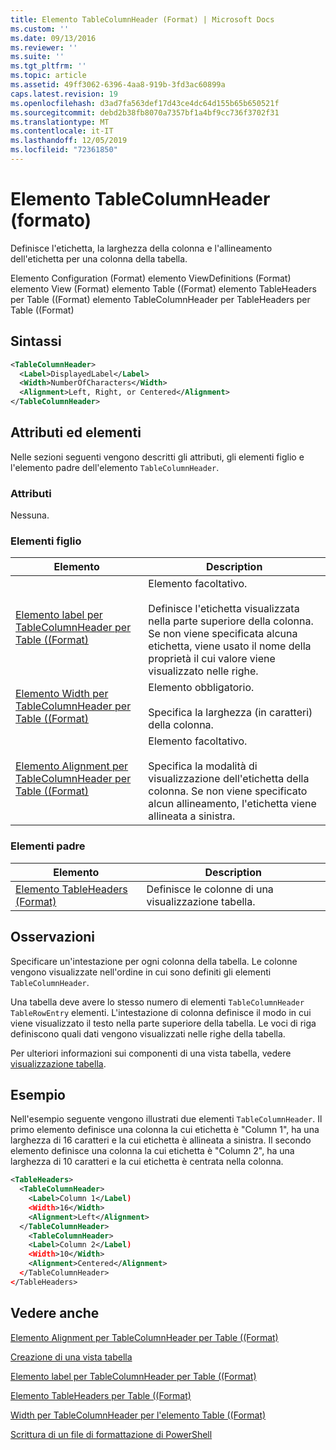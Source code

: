 ```yaml
---
title: Elemento TableColumnHeader (Format) | Microsoft Docs
ms.custom: ''
ms.date: 09/13/2016
ms.reviewer: ''
ms.suite: ''
ms.tgt_pltfrm: ''
ms.topic: article
ms.assetid: 49ff3062-6396-4aa8-919b-3fd3ac60899a
caps.latest.revision: 19
ms.openlocfilehash: d3ad7fa563def17d43ce4dc64d155b65b650521f
ms.sourcegitcommit: debd2b38fb8070a7357bf1a4bf9cc736f3702f31
ms.translationtype: MT
ms.contentlocale: it-IT
ms.lasthandoff: 12/05/2019
ms.locfileid: "72361850"
---
```

# <a name="tablecolumnheader-element-format"></a>Elemento TableColumnHeader (formato)

Definisce l'etichetta, la larghezza della colonna e l'allineamento dell'etichetta per una colonna della tabella.

Elemento Configuration (Format) elemento ViewDefinitions (Format) elemento View (Format) elemento Table ((Format) elemento TableHeaders per Table ((Format) elemento TableColumnHeader per TableHeaders per Table ((Format)

## <a name="syntax"></a>Sintassi

```xml
<TableColumnHeader>
  <Label>DisplayedLabel</Label>
  <Width>NumberOfCharacters</Width>
  <Alignment>Left, Right, or Centered</Alignment>
</TableColumnHeader>
```

## <a name="attributes-and-elements"></a>Attributi ed elementi

Nelle sezioni seguenti vengono descritti gli attributi, gli elementi figlio e l'elemento padre dell'elemento `TableColumnHeader`.

### <a name="attributes"></a>Attributi

Nessuna.

### <a name="child-elements"></a>Elementi figlio

|Elemento|Description|
|-------------|-----------------|
|[Elemento label per TableColumnHeader per Table ((Format)](./label-element-for-tablecolumnheader-for-tablecontrol-format.md)|Elemento facoltativo.<br /><br /> Definisce l'etichetta visualizzata nella parte superiore della colonna. Se non viene specificata alcuna etichetta, viene usato il nome della proprietà il cui valore viene visualizzato nelle righe.|
|[Elemento Width per TableColumnHeader per Table ((Format)](./width-element-for-tablecolumnheader-for-tablecontrol-format.md)|Elemento obbligatorio.<br /><br /> Specifica la larghezza (in caratteri) della colonna.|
|[Elemento Alignment per TableColumnHeader per Table ((Format)](./alignment-element-for-tablecolumnheader-for-tablecontrol-format.md)|Elemento facoltativo.<br /><br /> Specifica la modalità di visualizzazione dell'etichetta della colonna. Se non viene specificato alcun allineamento, l'etichetta viene allineata a sinistra.|

### <a name="parent-elements"></a>Elementi padre

|Elemento|Description|
|-------------|-----------------|
|[Elemento TableHeaders (Format)](./tableheaders-element-format.md)|Definisce le colonne di una visualizzazione tabella.|

## <a name="remarks"></a>Osservazioni

Specificare un'intestazione per ogni colonna della tabella. Le colonne vengono visualizzate nell'ordine in cui sono definiti gli elementi `TableColumnHeader`.

Una tabella deve avere lo stesso numero di elementi `TableColumnHeader` `TableRowEntry` elementi. L'intestazione di colonna definisce il modo in cui viene visualizzato il testo nella parte superiore della tabella. Le voci di riga definiscono quali dati vengono visualizzati nelle righe della tabella.

Per ulteriori informazioni sui componenti di una vista tabella, vedere [visualizzazione tabella](./creating-a-table-view.md).

## <a name="example"></a>Esempio

Nell'esempio seguente vengono illustrati due elementi `TableColumnHeader`. Il primo elemento definisce una colonna la cui etichetta è "Column 1", ha una larghezza di 16 caratteri e la cui etichetta è allineata a sinistra. Il secondo elemento definisce una colonna la cui etichetta è "Column 2", ha una larghezza di 10 caratteri e la cui etichetta è centrata nella colonna.

```xml
<TableHeaders>
  <TableColumnHeader>
    <Label>Column 1</Label)
    <Width>16</Width>
    <Alignment>Left</Alignment>
  </TableColumnHeader>
    <TableColumnHeader>
    <Label>Column 2</Label)
    <Width>10</Width>
    <Alignment>Centered</Alignment>
  </TableColumnHeader>
</TableHeaders>
```

## <a name="see-also"></a>Vedere anche

[Elemento Alignment per TableColumnHeader per Table ((Format)](./alignment-element-for-tablecolumnheader-for-tablecontrol-format.md)

[Creazione di una vista tabella](./creating-a-table-view.md)

[Elemento label per TableColumnHeader per Table ((Format)](./label-element-for-tablecolumnheader-for-tablecontrol-format.md)

[Elemento TableHeaders per Table ((Format)](./tableheaders-element-format.md)

[Width per TableColumnHeader per l'elemento Table ((Format)](./width-element-for-tablecolumnheader-for-tablecontrol-format.md)

[Scrittura di un file di formattazione di PowerShell](./writing-a-powershell-formatting-file.md)
